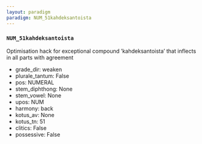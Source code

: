 ```yaml
---
layout: paradigm
paradigm: NUM_51kahdeksantoista
---
```

### ` NUM_51kahdeksantoista `

Optimisation hack for exceptional compound ’kahdeksantoista’ that inflects in all parts with agreement
* grade_dir: weaken
* plurale_tantum: False
* pos: NUMERAL
* stem_diphthong: None
* stem_vowel: None
* upos: NUM
* harmony: back
* kotus_av: None
* kotus_tn: 51
* clitics: False
* possessive: False
